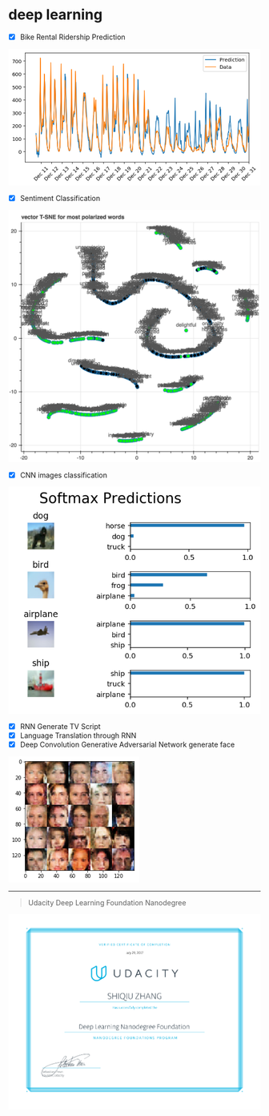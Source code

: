 # deep learning

- [x] Bike Rental Ridership Prediction

![prediction](bike_rental_ridership/prediction.png)

- [x] Sentiment Classification

![word_label](sentiment_classification/demo/words_with_labels.png)

- [x] CNN images classification

![CNN image classification](image_classification/softmax_prediction.png)

- [x] RNN Generate TV Script
- [x] Language Translation through RNN
- [x] Deep Convolution Generative Adversarial Network generate face

![DC GAN generate face](DCGAN_generate_face/demo.png)

---
> Udacity Deep Learning Foundation Nanodegree

![certification](./certification.png)